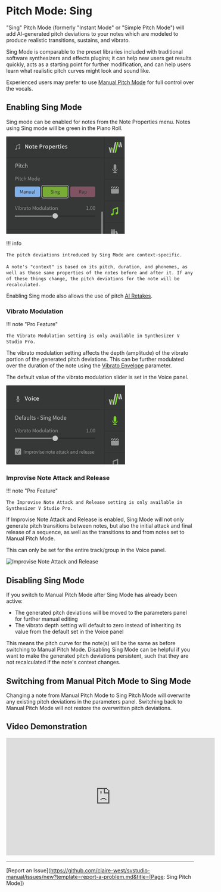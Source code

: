 # Pitch Mode: Sing

"Sing" Pitch Mode (formerly "Instant Mode" or "Simple Pitch Mode") will add AI-generated pitch deviations to your notes which are modeled to produce realistic transitions, sustains, and vibrato.

Sing Mode is comparable to the preset libraries included with traditional software synthesizers and effects plugins; it can help new users get results quickly, acts as a starting point for further modification, and can help users learn what realistic pitch curves might look and sound like.

Experienced users may prefer to use [Manual Pitch Mode](../advanced/pitch-mode-manual.md) for full control over the vocals.

## Enabling Sing Mode

Sing mode can be enabled for notes from the Note Properties menu. Notes using Sing mode will be green in the Piano Roll.

![Sing Mode](../img/ai-functions/pitch-mode-sing.png)

!!! info

    The pitch deviations introduced by Sing Mode are context-specific.

    A note's "context" is based on its pitch, duration, and phonemes, as well as those same properties of the notes before and after it. If any of these things change, the pitch deviations for the note will be recalculated.

Enabling Sing mode also allows the use of pitch [AI Retakes](ai-retakes.md).

### Vibrato Modulation

!!! note "Pro Feature"

    The Vibrato Modulation setting is only available in Synthesizer V Studio Pro.

The vibrato modulation setting affects the depth (amplitude) of the vibrato portion of the generated pitch deviations. This can be further modulated over the duration of the note using the [Vibrato Envelope](../parameters/editing-parameters.md#vibrato-envelope) parameter.

The default value of the vibrato modulation slider is set in the Voice panel.

![Sing Mode Default Settings](../img/ai-functions/sing-mode-defaults.png)

### Improvise Note Attack and Release

!!! note "Pro Feature"

    The Improvise Note Attack and Release setting is only available in Synthesizer V Studio Pro.

If Improvise Note Attack and Release is enabled, Sing Mode will not only generate pitch transitions between notes, but also the initial attack and final release of a sequence, as well as the transitions to and from notes set to Manual Pitch Mode.

This can only be set for the entire track/group in the Voice panel.

![Improvise Note Attack and Release](../img/ai-functions/improvise-attack-release.png)

## Disabling Sing Mode

If you switch to Manual Pitch Mode after Sing Mode has already been active:

* The generated pitch deviations will be moved to the parameters panel for further manual editing
* The vibrato depth setting will default to zero instead of inheriting its value from the default set in the Voice panel

This means the pitch curve for the note(s) will be the same as before switching to Manual Pitch Mode. Disabling Sing Mode can be helpful if you want to make the generated pitch deviations persistent, such that they are not recalculated if the note's context changes.

## Switching from Manual Pitch Mode to Sing Mode

Changing a note from Manual Pitch Mode to Sing Pitch Mode will overwrite any existing pitch deviations in the parameters panel. Switching back to Manual Pitch Mode will not restore the overwritten pitch deviations.

## Video Demonstration

<iframe width="560" height="315" src="https://www.youtube-nocookie.com/embed/Z6OB3jHiBBk" title="YouTube video player" frameborder="0" allowfullscreen></iframe>

---

[Report an Issue](https://github.com/claire-west/svstudio-manual/issues/new?template=report-a-problem.md&title=[Page: Sing Pitch Mode])